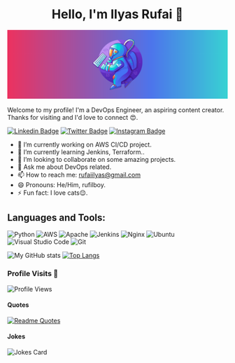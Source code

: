 <h1 align="center">
  Hello, I'm Ilyas Rufai 👋
</h1>

![devbanner](https://github.com/thisisvillegas/BigCommerceDevsCommunityImages/blob/main/SpaceMan.png)

Welcome to my profile! I'm a DevOps Engineer, an aspiring content creator.
Thanks for visiting and I'd love to connect :heart_eyes:.

[![Linkedin Badge](https://img.shields.io/badge/-Ilyas_Rufai-blue?style=flat&logo=Linkedin&logoColor=white&link=https://www.linkedin.com/in/ilyas-rufai/)](https://www.linkedin.com/in/ilyas-rufai/)
[![Twitter Badge](https://img.shields.io/badge/-@IlyasRufai-1ca0f1?style=flat&labelColor=1ca0f1&logo=twitter&logoColor=white&link=https://twitter.com/IlyasRufai)](https://twitter.com/IlyasRufai)
[![Instagram Badge](https://img.shields.io/badge/-@rufilboy-purple?style=flat&logo=instagram&logoColor=white&link=https://instagram.com/rufilboy/)](https://instagram.com/rufilboy)

- 🔭 I’m currently working on AWS CI/CD project.
- 🌱 I’m currently learning Jenkins, Terraform..
- 👯 I’m looking to collaborate on some amazing projects.
- 💬 Ask me about DevOps related.
- 📫 How to reach me: rufaiilyas@gmail.com
- 😄 Pronouns: He/Him, rufilboy.
- ⚡ Fun fact: I love cats:relieved:.




<!---[![willianrod's wakatime stats](https://github-readme-stats.vercel.app/api/wakatime?username=rufilboy)](https://github.com/rufilboy/github-readme-stats) ---> 

## Languages and Tools:

![Python](https://img.shields.io/badge/python-3670A0?style=for-the-badge&logo=python&logoColor=ffdd54)
![AWS](https://img.shields.io/badge/AWS-%23FF9900.svg?style=for-the-badge&logo=amazon-aws&logoColor=white)
![Apache](https://img.shields.io/badge/apache-%23D42029.svg?style=for-the-badge&logo=apache&logoColor=white)
![Jenkins](https://img.shields.io/badge/jenkins-%232C5263.svg?style=for-the-badge&logo=jenkins&logoColor=white)
![Nginx](https://img.shields.io/badge/nginx-%23009639.svg?style=for-the-badge&logo=nginx&logoColor=white)
![Ubuntu](https://img.shields.io/badge/Ubuntu-E95420?style=for-the-badge&logo=ubuntu&logoColor=white)
![Visual Studio Code](https://img.shields.io/badge/Visual%20Studio%20Code-0078d7.svg?style=for-the-badge&logo=visual-studio-code&logoColor=white)                 ![Git](https://img.shields.io/badge/git-%23F05033.svg?style=for-the-badge&logo=git&logoColor=white)         
                                             
![My GitHub stats](https://github-readme-stats.vercel.app/api?username=rufilboy&theme=synthwave&show_icons=true&count_private=true)
[![Top Langs](https://github-readme-stats.vercel.app/api/top-langs/?username=rufilboy&langs_count=7&layout=compact)](https://github.com/anuraghazra/github-readme-stats)

### Profile Visits :see_no_evil:
![Profile Views](https://visitor-badge.glitch.me/badge?page_id=rufilboy.visitor-badge)

#### Quotes
[![Readme Quotes](https://quotes-github-readme.vercel.app/api?type=horizontal&theme=dark)](https://github.com/piyushsuthar/github-readme-quotes)
#### Jokes
![Jokes Card](https://readme-jokes.vercel.app/api)







<!--
**Rufilboy/rufilboy** is a ✨ _special_ ✨ repository because its `README.md` (this file) appears on your GitHub profile.

Here are some ideas to get you started:

- 🔭 I’m currently working on ...
- 🌱 I’m currently learning ...
- 👯 I’m looking to collaborate on ...
- 🤔 I’m looking for help with ...
- 💬 Ask me about ...
- 📫 How to reach me: ...
- 😄 Pronouns: ...
- ⚡ Fun fact: ...
-->
